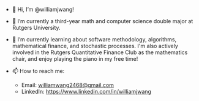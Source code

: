 - 👋 Hi, I’m @williamjwang!

- 👀 I’m currently a third-year math and computer science double major at Rutgers University.

- 🌱 I’m currently learning about software methodology, algorithms, mathematical finance, and stochastic processes. I'm also actively involved in the Rutgers Quantitative Finance Club as the mathematics chair, and enjoy playing the piano in my free time!

- 📫 How to reach me:
  - Email: williamwang2468@gmail.com
  - LinkedIn: https://www.linkedin.com/in/williamjwang

<!---
williamjwang/williamjwang is a ✨ special ✨ repository because its `README.md` (this file) appears on your GitHub profile.
You can click the Preview link to take a look at your changes.
--->
